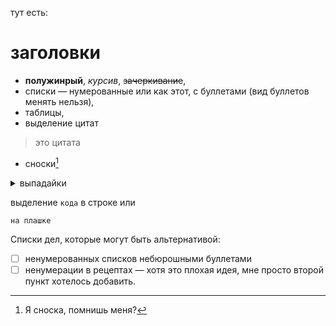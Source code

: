 тут есть:
# заголовки
* **полужинрый**, _курсив_, ~~зачеркивание~~,
* списки — нумерованные или как этот, с буллетами (вид буллетов менять нельзя),
* таблицы,
* выделение цитат
> это цитата
* сноски[^1] 
<details>
<summary>выпадайки</summary>
Кто вы такие? Я вас не звал, закройте меня.
</details>

выделение `кода` в строке или
```
на плашке
```
Списки дел, которые могут быть альтернативой: 
* [ ] ненумерованных списков небюрошными буллетами 
* [ ] ненумерации в рецептах — хотя это плохая идея, мне просто второй пункт хотелось добавить.

[^1]: Я сноска, помнишь меня?
